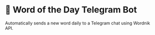 # 📌 Word of the Day Telegram Bot

Automatically sends a new word daily to a Telegram chat using Wordnik API.
